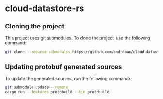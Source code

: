 # cloud-datastore-rs

## Cloning the project

This project uses git submodules. To clone the project, use the following command:

```sh
git clone --recurse-submodules https://github.com/andreban/cloud-datastore-rs.git
```

## Updating protobuf generated sources

To update the generated sources, run the following commands:
```sh
git submodule update --remote
cargo run --features protobuild --bin protobuild
```
